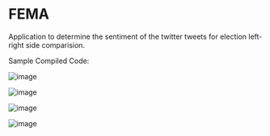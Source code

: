 # FEMA
Application to determine the sentiment of the twitter tweets for election left-right side comparision.

Sample Compiled Code:

![image](https://github.com/user-attachments/assets/88219050-4c0f-47fe-8600-eca46d854e23)

![image](https://github.com/user-attachments/assets/706efdfc-bba6-4f75-a28a-9daaa2614894)

![image](https://github.com/user-attachments/assets/5f00d072-578d-432f-8568-b8c049743bad)

![image](https://github.com/user-attachments/assets/c009d1c6-db16-4673-be6d-a5fef5003a28)
